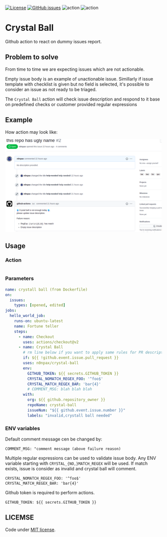 [![License](https://img.shields.io/:license-mit-blue.svg)](https://badges.mit-license.org)
[![GitHub issues](https://img.shields.io/github/issues/n0npax/crystal-ball.svg)](https://GitHub.com/n0npax/crystal-ball/issues/)
![action](https://github.com/n0npax/crystal-ball/actions/workflows/dart.yaml/badge.svg)
![action](https://github.com/n0npax/crystal-ball/actions/workflows/docker.yaml/badge.svg)

# Crystal Ball

Github action to react on dummy issues report.

## Problem to solve

From time to time we are expecting issues which are not actionable.

Empty issue body is an example of unactionable issue.
Simillarly if issue template with checklist is given but no field is selected, it's possible to consider an issue as not ready to be triaged.

The `Crystal Ball` action will check issue description and respond to it base on predefined checks or customer provided regular expressions

## Example

How action may look like:

![alt text](assets/example.png "example")

## Usage

### Action

```yaml

```

### Parameters

```yaml
name: crystall ball (from Dockerfile)
on:
  issues:
    types: [opened, edited]
jobs:
  hello_world_job:
    runs-on: ubuntu-latest
    name: Fortune teller
    steps:
      - name: Checkout
        uses: actions/checkout@v2
      - name: Crystal Ball
        # rm line below if you want to apply same rules for PR description
        if: ${{ !github.event.issue.pull_request }}
        uses: n0npax/crystal-ball
        env:
          GITHUB_TOKEN: ${{ secrets.GITHUB_TOKEN }}
          CRYSTAL_NOMATCH_REGEX_FOO: '^foo$'
          CRYSTAL_MATCH_REGEX_BAR: 'bar{4}'
          # COMMENT_MSG: blah blah blah
        with:
          org: ${{ github.repository_owner }}
          repoName: crystal-ball
          issueNum: "${{ github.event.issue.number }}"
          labels: "invalid,crystall ball needed"

```

### ENV variables

Default comment message cen be changed by:
```
COMMENT_MSG: "comment message (above failure reason)
```
Multiple regular expressions can be used to validate issue body. Any ENV variable starting with `CRYSTAL_{NO,}MATCH_REGEX` will be used. If match exists, issue is consider as invalid and crystal ball will comment.
```
CRYSTAL_NOMATCH_REGEX_FOO: '^foo$'
CRYSTAL_MATCH_REGEX_BAR: 'bar{4}'
```
Github token is required to perform actions.
```
GITHUB_TOKEN: ${{ secrets.GITHUB_TOKEN }}
```

## LICEMSE

Code under [MIT license](https://opensource.org/licenses/MIT).
